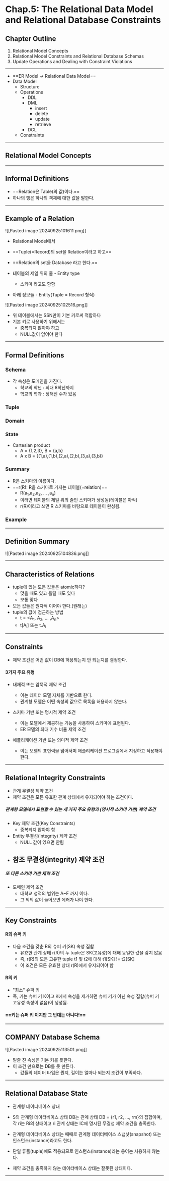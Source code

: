# Chap.5: The Relational Data Model and Relational Database Constraints

## Chapter Outline
1. Relational Model Concepts
2. Relational Model Constraints and Relational Database Schemas
3. Update Operations and Dealing with Constraint Violations

---
- ==ER Model -> Relational Data Model==
- Data Model
	- Structure
	- Operations
		- DDL
		- DML
			- insert
			- delete
			- update
			- retrieve
		- DCL
	- Constraints

---
## Relational Model Concepts

---
## Informal Definitions
- ==Relation은 Table(의 값)이다.==
- 하나의 행은 하나의 객체에 대한 값을 말한다.

---
## Example of a Relation
![[Pasted image 20240925101611.png]]

- Relational Model에서
- ==Tuple(=Record)의 set을 Relation이라고 하고==
- ==Relation의 set을 Database 라고 한다.==

- 테이블의 제일 위의 줄 - Entity type
	- 스키마 라고도 함함
- 아래 정보들 - Entity(Tuple = Record 형식)

![[Pasted image 20240925102516.png]]

- 위 테이블에서는 SSN만이 기본 키로써 적합하다
- 기본 키로 사용하기 위해서는
	- 중복되지 않아야 하고
	- NULL값이 없어야 한다

---
## Formal Definitions
### Schema
- 각 속성은 도메인을 가진다.
	- 학교의 학년 : 최대 8학년까지
	- 학교의 학과 : 정해진 수가 있음

### Tuple
### Domain
### State
- Cartesian product
	- A = {1,2,3}, B = {a,b}
	- A x B = {(1,a),(1,b),(2,a),(2,b),(3,a),(3,b)} 
### Summary
- R은 스키마의 이름이다.
- ==r(R): R을 스키마로 가지는 테이블(=relation)==
	- R(a<sub>1</sub>,a<sub>2</sub>,a<sub>3</sub>, ... ,a<sub>n</sub>)
	- 이러면 테이블의 제일 위의 줄인 스키마가 생성됨(테이블은 아직)
	- r(R)이라고 쓰면 R 스키마를 바탕으로 테이블이 완성됨.
### Example

---
## Definition Summary
![[Pasted image 20240925104836.png]]

---
## Characteristics of Relations
- tuple에 있는 모든 값들은 atomic하다?
	- 맞을 때도 있고 틀릴 때도 있다
	- 보통 맞다
- 모든 값들은 원자적 이어야 한다.(원래는)
- tuple의 값에 접근하는 방법
	- t = <A<sub>1</sub>, A<sub>2</sub>, ... ,A<sub>n</sub>>
	- t[A<sub>i</sub>] 또는 t.A<sub>i</sub>

---
## Constraints
- 제약 조건은 어떤 값이 DB에 허용되는지 안 되는지를 결정한다.

#### 3가지 주요 유형
- 내재적 또는 암묵적 제약 조건
	- 이는 데이터 모델 자체를 기반으로 한다. 
	- 관계형 모델은 어떤 속성의 값으로 목록을 허용하지 않는다.

- 스키마 기반 또는 명시적 제약 조건
	- 이는 모델에서 제공하는 기능을 사용하여 스키마에 표현된다. 
	- ER 모델의 최대 기수 비율 제약 조건

- 애플리케이션 기반 또는 의미적 제약 조건
	- 이는 모델의 표현력을 넘어서며 애플리케이션 프로그램에서 지정하고 적용해야 한다.

---
## Relational Integrity Constraints
- 관계 무결성 제약 조건
- 제약 조건은 모든 유효한 관계 상태에서 유지되어야 하는 조건이다.

##### 관계형 모델에서 표현할 수 있는 세 가지 주요 유형의 (명시적 스키마 기반) 제약 조건
- Key 제약 조건(Key Constraints)
	- 중복되지 않아야 함
- Entity 무결성(integrity) 제약 조건
	- NULL 값이 있으면 안됨
- 참조 무결성(integrity) 제약 조건
	- 

##### 또 다른 스키마 기반 제약 조건
- 도메인 제약 조건
	- 대학교 성적의 범위는 A~F 까지 이다.
	- 그 외의 값이 들어오면 에러가 나야 한다.

---
## Key Constraints
#### R의 슈퍼 키
- 다음 조건을 갖춘 R의 슈퍼 키(SK) 속성 집합
	- 유효한 관계 상태 r(R)의 두 tuple은 SK(고유성)에 대해 동일한 값을 갖지 않음
	- 즉, r(R)의 모든 고유한 tuple t1 및 t2에 대해 t1[SK] != t2[SK]
	- 이 조건은 모든 유효한 상태 r(R)에서 유지되어야 함

#### R의 키
- "최소" 슈퍼 키
- 즉, 키는 슈퍼 키 K이고 K에서 속성을 제거하면 슈퍼 키가 아닌 속성 집합(슈퍼 키 고유성 속성이 없음)이 생성됨.

#### ==키는 슈퍼 키 이지만 그 반대는 아니다!==

---
## COMPANY Database Schema
![[Pasted image 20240925113501.png]]

- 밑줄 친 속성은 기본 키를 뜻한다.
- 이 조건 만으로는 DB를 못 만든다.
	- 값들의 데이터 타입은 뭔지, 길이는 얼마나 되는지 조건이 부족하다.

---
## Relational Database State
- 관계형 데이터베이스 상태

- S의 관계형 데이터베이스 상태 DB는 관계 상태 DB = {r1, r2, ..., rm}의 집합이며, 각 ri는 Ri의 상태이고 ri 관계 상태는 IC에 명시된 무결성 제약 조건을 충족한다.

- 관계형 데이터베이스 상태는 때때로 관계형 데이터베이스 스냅샷(snapshot) 또는 인스턴스(instance)라고도 한다.

- 단일 튜플(tuple)에도 적용되므로 인스턴스(instance)라는 용어는 사용하지 않는다.

- 제약 조건을 충족하지 않는 데이터베이스 상태는 잘못된 상태이다.

---
